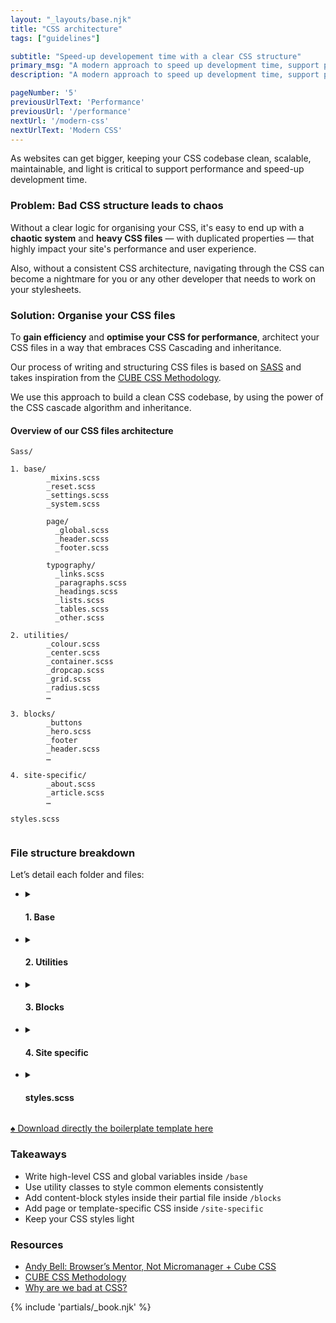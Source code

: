 ```yaml
---
layout: "_layouts/base.njk" 
title: "CSS architecture"
tags: ["guidelines"]

subtitle: "Speed-up developement time with a clear CSS structure"
primary_msg: "A modern approach to speed up development time, support performance, scalability and maintainability."
description: "A modern approach to speed up development time, support performance, scalability and maintainability."

pageNumber: '5'
previousUrlText: 'Performance'
previousUrl: '/performance'
nextUrl: '/modern-css'
nextUrlText: 'Modern CSS'
---
```


As websites can get bigger, keeping your CSS codebase clean, scalable, maintainable, and light is critical to support performance and speed-up development time.

### Problem: Bad CSS structure leads to chaos

Without a clear logic for organising your CSS, it's easy to end up with a **chaotic system** and **heavy CSS files** — with duplicated properties — that highly impact your site's performance and user experience.

Also, without a consistent CSS architecture, navigating through the CSS can become a nightmare for you or any other developer that needs to work on your stylesheets.

### Solution: Organise your CSS files

To **gain efficiency** and **optimise your CSS for performance**, architect your CSS files in a way that embraces CSS Cascading and inheritance.

Our process of writing and structuring CSS files is based on [SASS](https://sass-lang.com/) and takes inspiration from the [CUBE CSS Methodology](https://cube.fyi/).

We use this approach to build a clean CSS codebase, by using the power of the CSS cascade algorithm and inheritance.

#### Overview of our CSS files architecture

 <pre class="code-block"><code>Sass/
        
1. base/
        _mixins.scss
        _reset.scss
        _settings.scss
        _system.scss
        
        page/
          _global.scss
          _header.scss
          _footer.scss
        
        typography/
          _links.scss
          _paragraphs.scss
          _headings.scss
          _lists.scss
          _tables.scss
          _other.scss
          
2. utilities/
        _colour.scss
        _center.scss
        _container.scss
        _dropcap.scss
        _grid.scss
        _radius.scss
        …
        
3. blocks/
        _buttons
        _hero.scss
        _footer
        _header.scss
        …
        
4. site-specific/
        _about.scss
        _article.scss
        …
        
styles.scss

</code></pre>

<h3>File structure breakdown</h3>

<p>Let’s detail each folder and files:</p>

<ul class="[ tab-items ][ flow l-rs ]">
<li class="flow">
  <details class="[ tab-item ][ flow ]">
   <summary class="bg-primary-color"> <h4 class="h5 subtitle">1. Base</h4></summary>   
  
  <header class="flow">
      
  <p><strong>This layer includes the high-level CSS rules, the foundation styles and global custom properties variables of the design.</strong></p>
  </header>
  
  <h5 class="text-primary-color">_settings.scss:</h5>
  <p>This file contains the global variables for foundation styles of the website<em>(e.g. spacing, color, typography…).</em></p>

  <h5 class="text-primary-color">_mixings.scss</h5>
  
  <p>This file includes chunks of reusable CSS rules like media query breakpoints or a rule for specifying static font sizes.</p>
  
  <h5 class="text-primary-color">_reset.scss</h5>
  
  <p>This file contains the <a href="https://andy-bell.co.uk/a-modern-css-reset/">Modern CSS Reset file</a> from Andy Bell to reset the default browsers’ styles and avoid any inconsistencies across different browsers.</p>
  
  <h5 class="text-primary-color">_system.scss</h5>
  
  <p>This file contains all the CSS rules required to adjust the styles of the admin interface of your website.</p> 
  
  <h5 class="text-primary-color">page/</h5>
  
  <p>This folder contains page global, header and footer layout styles. These rules are organised under the following partial files:</p>
   
  <ul class="content-list">
  <li>_global.scss</li>
  <li>_header.scss</li>
  <li>_footer.scss</li>
  </ul>
  
  <h5 class="text-primary-color">typography/</h5>
  
  <p>This folder contains partial files with CSS rules of common typographic elements such as <em>paragraphs, links or headings</em>.</p>
    
  <ul class="content-list">
  <li>_links.scss</li>
  <li>_paragraphs.scss</li>
  <li>_headings.scss</li>
  <li>_lists.scss</li>
  <li>_tables.scss</li>
  <li>_other.scss</li>
  </ul>
  
</li>


<li class="flow">
  <details  class="[ tab-item ][ flow ]">
   <summary class="bg-primary-color"> <h4 class="[ subtitle ][ h5 ]">2. Utilities</h4></summary>   
  
  
  <header class="flow">
    
   <p><strong>This layer includes a list of helper classes that consist of a single CSS rule or a group of related CSS rules useful to style multiple elements consistently and quickly.</strong></p>

  </header>
  
  <p>To avoid repeating CSS rules, we use utility classes when appropriate to style HTML elements consistently.</p>
  
  <p>Utility classes can contain a single property or a group of related CSS properties to define text colors, background colours, border radius, drop caps, borders or any other reusable style.</p>

</li>

<li class="flow">
  <details  class="[ tab-item ][ flow ]">
   <summary class="bg-primary-color"> <h4 class="[ subtitle ][ h5 ]">3. Blocks</h4></summary>   
  
  
  <header class="flow">
    
    <p><strong>This layer contains files with specific CSS rules for each Building blocks that compose the layout.</strong></p>
  
  </header>
  
  <p>Blocks refer to a simple UI element like a button or a group of UI elements like a card, hero section or menu. The CSS rules are applied using the parent block class.</p>
  
  <p>The benefit of styling a component using the block class is that the block will maintain its original style, regardless of the context it's placed in.</p>
    
</li>

<li class="flow">
  <details class="[ tab-item ][ flow ]">
   <summary class="bg-primary-color"> <h4 class="[ subtitle ][ h5 ]">4. Site specific</h4></summary>   
 
  <header class="flow">
    
  <p><strong>This layer contains the CSS rules applied with the parent body class to style specific page—or content type layouts.</strong></p>

  </header>
  
  <p>This folder contains the partials files of individual pages, content-types or templates, including their specific CSS rules required to adjust/override the layout styles.</p> 

</li>

<li class="flow">
  <details class="[ tab-item ][ flow ]">
   <summary class="bg-primary-color"> <h4 class="[ subtitle ][ h5 ]">styles.scss</h4></summary>   
  
  
  <header class="flow">
    
  <p><strong>This file includes the imported partials to generate the final <code class="code">style.css</code> file.</strong></p>

  </header>
  
  <p>The <code class="code">style.scss</code> file is the source file where we import the required <code class="code">.scss</code> partials to create the final <code class="code">style.css</code> file that the browser will use to load the styles of your website.</p>
    
<pre class="code-block"><code>➜  assets sass --watch sass:css</code></pre>

<p>This command tells SASS to preprocess the SASS files that are located inside <code class="code">/assets</code> and output the final css inside the folder <span class="code">/css</span>.</p>

</li>
</ul>
    </details>

<div class="[ cta-btn ][ outline ]">
  <a href="#">♠️  Download directly the boilerplate template here</a>
</div>

<h3>Takeaways</h3>

<ul class="content-list">
  <li>Write high-level CSS and global variables inside <code class="code">/base</code></li>
  <li>Use utility classes to style common elements consistently</li>
  <li>Add content-block styles inside their partial file inside <code class="code">/blocks</code></li>
  <li>Add page or template-specific CSS inside <code class="code">/site-specific</code></li>
  <li>Keep your CSS styles light</li>
</ul>

<section class="[ resources ][ grid--4-5 grid ]" data-gap="gap">
          <div class="[ resources__links ][ flow ]">
<h3>Resources</h3>

<ul class="content-list">
<li><a href="https://www.youtube.com/watch?v=5uhIiI9Ld5M&ab_channel=Hey%21Presents">Andy Bell: Browser’s Mentor, Not Micromanager + Cube CSS</a></li>
<li><a href="https://cube.fyi/#how-does-cube-css-compare-to-other-methodologies">CUBE CSS Methodology</a></li>
<li><a href="https://www.mikeaparicio.com/posts/2023-05-22-why-were-bad-at-css/?utm_source=convertkit&utm_medium=email&utm_campaign=It%27s+OK+to+Use+Modern+CSS.+Really%2C+really.+%7C+ModernCSS+Newsletter+%2361%20-%2010833447" target="_blank">Why are we bad at CSS?</a></li>
</ul>
</div>
            {% include 'partials/_book.njk' %}
      </section>